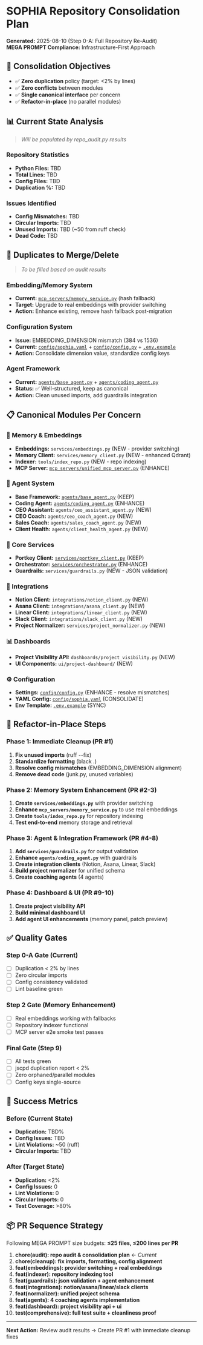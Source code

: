 # SOPHIA Repository Consolidation Plan
**Generated:** 2025-08-10 (Step 0-A: Full Repository Re-Audit)  
**MEGA PROMPT Compliance:** Infrastructure-First Approach

## 🎯 Consolidation Objectives
- ✅ **Zero duplication** policy (target: <2% by lines)
- ✅ **Zero conflicts** between modules  
- ✅ **Single canonical interface** per concern
- ✅ **Refactor-in-place** (no parallel modules)

## 📊 Current State Analysis
> *Will be populated by repo_audit.py results*

### Repository Statistics
- **Python Files:** TBD
- **Total Lines:** TBD  
- **Config Files:** TBD
- **Duplication %:** TBD

### Issues Identified
- **Config Mismatches:** TBD
- **Circular Imports:** TBD
- **Unused Imports:** TBD (~50 from ruff check)
- **Dead Code:** TBD

## 🔧 Duplicates to Merge/Delete
> *To be filled based on audit results*

### Embedding/Memory System
- **Current:** [`mcp_servers/memory_service.py`](mcp_servers/memory_service.py) (hash fallback)
- **Target:** Upgrade to real embeddings with provider switching
- **Action:** Enhance existing, remove hash fallback post-migration

### Configuration System  
- **Issue:** EMBEDDING_DIMENSION mismatch (384 vs 1536)
- **Current:** [`config/sophia.yaml`](config/sophia.yaml) + [`config/config.py`](config/config.py) + [`.env.example`](.env.example)
- **Action:** Consolidate dimension value, standardize config keys

### Agent Framework
- **Current:** [`agents/base_agent.py`](agents/base_agent.py) + [`agents/coding_agent.py`](agents/coding_agent.py) 
- **Status:** ✅ Well-structured, keep as canonical
- **Action:** Clean unused imports, add guardrails integration

## 📋 Canonical Modules Per Concern

### 🧠 Memory & Embeddings
- **Embeddings:** `services/embeddings.py` (NEW - provider switching)
- **Memory Client:** `services/memory_client.py` (NEW - enhanced Qdrant)  
- **Indexer:** `tools/index_repo.py` (NEW - repo indexing)
- **MCP Server:** [`mcp_servers/unified_mcp_server.py`](mcp_servers/unified_mcp_server.py) (ENHANCE)

### 🤖 Agent System
- **Base Framework:** [`agents/base_agent.py`](agents/base_agent.py) (KEEP)
- **Coding Agent:** [`agents/coding_agent.py`](agents/coding_agent.py) (ENHANCE)
- **CEO Assistant:** `agents/ceo_assistant_agent.py` (NEW)
- **CEO Coach:** `agents/ceo_coach_agent.py` (NEW)
- **Sales Coach:** `agents/sales_coach_agent.py` (NEW)
- **Client Health:** `agents/client_health_agent.py` (NEW)

### 🔧 Core Services  
- **Portkey Client:** [`services/portkey_client.py`](services/portkey_client.py) (KEEP)
- **Orchestrator:** [`services/orchestrator.py`](services/orchestrator.py) (ENHANCE)
- **Guardrails:** `services/guardrails.py` (NEW - JSON validation)

### 🔗 Integrations
- **Notion Client:** `integrations/notion_client.py` (NEW)
- **Asana Client:** `integrations/asana_client.py` (NEW)
- **Linear Client:** `integrations/linear_client.py` (NEW) 
- **Slack Client:** `integrations/slack_client.py` (NEW)
- **Project Normalizer:** `services/project_normalizer.py` (NEW)

### 📊 Dashboards  
- **Project Visibility API:** `dashboards/project_visibility.py` (NEW)
- **UI Components:** `ui/project-dashboard/` (NEW)

### ⚙️ Configuration
- **Settings:** [`config/config.py`](config/config.py) (ENHANCE - resolve mismatches)
- **YAML Config:** [`config/sophia.yaml`](config/sophia.yaml) (CONSOLIDATE)
- **Env Template:** [`.env.example`](.env.example) (SYNC)

## 🚀 Refactor-in-Place Steps

### Phase 1: Immediate Cleanup (PR #1)
1. **Fix unused imports** (ruff --fix)
2. **Standardize formatting** (black .)
3. **Resolve config mismatches** (EMBEDDING_DIMENSION alignment)
4. **Remove dead code** (junk.py, unused variables)

### Phase 2: Memory System Enhancement (PR #2-3)  
1. **Create `services/embeddings.py`** with provider switching
2. **Enhance `mcp_servers/memory_service.py`** to use real embeddings
3. **Create `tools/index_repo.py`** for repository indexing
4. **Test end-to-end** memory storage and retrieval

### Phase 3: Agent & Integration Framework (PR #4-8)
1. **Add `services/guardrails.py`** for output validation
2. **Enhance `agents/coding_agent.py`** with guardrails
3. **Create integration clients** (Notion, Asana, Linear, Slack)
4. **Build project normalizer** for unified schema
5. **Create coaching agents** (4 agents)

### Phase 4: Dashboard & UI (PR #9-10)
1. **Create project visibility API**
2. **Build minimal dashboard UI**
3. **Add agent UI enhancements** (memory panel, patch preview)

## ✅ Quality Gates

### Step 0-A Gate (Current)
- [ ] Duplication < 2% by lines
- [ ] Zero circular imports  
- [ ] Config consistency validated
- [ ] Lint baseline green

### Step 2 Gate (Memory Enhancement)  
- [ ] Real embeddings working with fallbacks
- [ ] Repository indexer functional
- [ ] MCP server e2e smoke test passes

### Final Gate (Step 9)
- [ ] All tests green  
- [ ] jscpd duplication report < 2%
- [ ] Zero orphaned/parallel modules
- [ ] Config keys single-source

## 🎯 Success Metrics

### Before (Current State)
- **Duplication:** TBD%
- **Config Issues:** TBD
- **Lint Violations:** ~50 (ruff)
- **Circular Imports:** TBD

### After (Target State)  
- **Duplication:** <2%
- **Config Issues:** 0
- **Lint Violations:** 0  
- **Circular Imports:** 0
- **Test Coverage:** >80%

## 📦 PR Sequence Strategy

Following MEGA PROMPT size budgets: **≤25 files, ≤200 lines per PR**

1. **chore(audit): repo audit & consolidation plan** ← *Current*
2. **chore(cleanup): fix imports, formatting, config alignment**  
3. **feat(embeddings): provider switching + real embeddings**
4. **feat(indexer): repository indexing tool** 
5. **feat(guardrails): json validation + agent enhancement**
6. **feat(integrations): notion/asana/linear/slack clients**
7. **feat(normalizer): unified project schema**
8. **feat(agents): 4 coaching agents implementation**
9. **feat(dashboard): project visibility api + ui**
10. **test(comprehensive): full test suite + cleanliness proof**

---

**Next Action:** Review audit results → Create PR #1 with immediate cleanup fixes